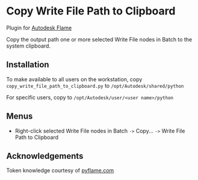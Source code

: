# Copy Write File Path to Clipboard

Plugin for [Autodesk Flame](http://www.autodesk.com/products/flame)

Copy the output path one or more selected Write File nodes in Batch to the system clipboard.

## Installation
To make available to all users on the workstation, copy `copy_write_file_path_to_clipboard.py` to `/opt/Autodesk/shared/python`

For specific users, copy to `/opt/Autodesk/user/<user name>/python`

## Menus
 - Right-click selected Write File nodes in Batch `->` Copy... `->` Write File Path to Clipboard

## Acknowledgements
Token knowledge courtesy of [pyflame.com](http://www.pyflame.com)
